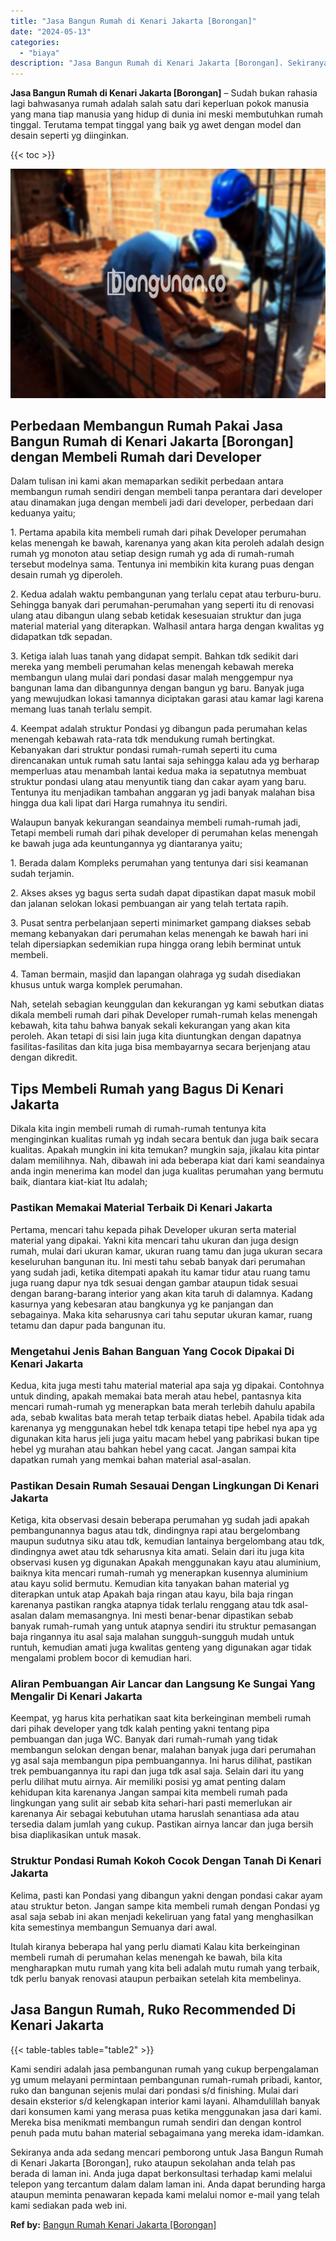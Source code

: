 ```yaml
---
title: "Jasa Bangun Rumah di Kenari Jakarta [Borongan]"
date: "2024-05-13"
categories: 
  - "biaya"
description: "Jasa Bangun Rumah di Kenari Jakarta [Borongan]. Sekiranya anda ada sedang mencari pemborong untuk Jasa Bangun Rumah di Kenari Jakarta [Borongan], ruko atau..."
---
```


**Jasa Bangun Rumah di Kenari Jakarta \[Borongan\]** – Sudah bukan rahasia lagi bahwasanya rumah adalah salah satu dari keperluan pokok manusia yang mana tiap manusia yang hidup di dunia ini meski membutuhkan rumah tinggal. Terutama tempat tinggal yang baik yg awet dengan model dan desain seperti yg diinginkan.

{{< toc >}}

![Jasa Bangun Rumah di Kenari Jakarta [Borongan]](/images/borong-bangunan-39.png)

## Perbedaan Membangun Rumah Pakai Jasa Bangun Rumah di Kenari Jakarta \[Borongan\] dengan Membeli Rumah dari Developer

Dalam tulisan ini kami akan memaparkan sedikit perbedaan antara membangun rumah sendiri dengan membeli tanpa perantara dari developer atau dinamakan juga dengan membeli jadi dari developer, perbedaan dari keduanya yaitu;

1\. Pertama apabila kita membeli rumah dari pihak Developer perumahan kelas menengah ke bawah, karenanya yang akan kita peroleh adalah design rumah yg monoton atau setiap design rumah yg ada di rumah-rumah tersebut modelnya sama. Tentunya ini membikin kita kurang puas dengan desain rumah yg diperoleh.

2\. Kedua adalah waktu pembangunan yang terlalu cepat atau terburu-buru. Sehingga banyak dari perumahan-perumahan yang seperti itu di renovasi ulang atau dibangun ulang sebab ketidak kesesuaian struktur dan juga material material yang diterapkan. Walhasil antara harga dengan kwalitas yg didapatkan tdk sepadan.

3\. Ketiga ialah luas tanah yang didapat sempit. Bahkan tdk sedikit dari mereka yang membeli perumahan kelas menengah kebawah mereka membangun ulang mulai dari pondasi dasar malah menggempur nya bangunan lama dan dibangunnya dengan bangun yg baru. Banyak juga yang mewujudkan lokasi tamannya diciptakan garasi atau kamar lagi karena memang luas tanah terlalu sempit.

4\. Keempat adalah struktur Pondasi yg dibangun pada perumahan kelas menengah kebawah rata-rata tdk mendukung rumah bertingkat. Kebanyakan dari struktur pondasi rumah-rumah seperti itu cuma direncanakan untuk rumah satu lantai saja sehingga kalau ada yg berharap memperluas atau menambah lantai kedua maka ia sepatutnya membuat struktur pondasi ulang atau menyuntik tiang dan cakar ayam yang baru. Tentunya itu menjadikan tambahan anggaran yg jadi banyak malahan bisa hingga dua kali lipat dari Harga rumahnya itu sendiri.

Walaupun banyak kekurangan seandainya membeli rumah-rumah jadi, Tetapi membeli rumah dari pihak developer di perumahan kelas menengah ke bawah juga ada keuntungannya yg diantaranya yaitu;

1\. Berada dalam Kompleks perumahan yang tentunya dari sisi keamanan sudah terjamin.

2\. Akses akses yg bagus serta sudah dapat dipastikan dapat masuk mobil dan jalanan selokan lokasi pembuangan air yang telah tertata rapih.

3\. Pusat sentra perbelanjaan seperti minimarket gampang diakses sebab memang kebanyakan dari perumahan kelas menengah ke bawah hari ini telah dipersiapkan sedemikian rupa hingga orang lebih berminat untuk membeli.

4\. Taman bermain, masjid dan lapangan olahraga yg sudah disediakan khusus untuk warga komplek perumahan.

Nah, setelah sebagian keunggulan dan kekurangan yg kami sebutkan diatas dikala membeli rumah dari pihak Developer rumah-rumah kelas menengah kebawah, kita tahu bahwa banyak sekali kekurangan yang akan kita peroleh. Akan tetapi di sisi lain juga kita diuntungkan dengan dapatnya fasilitas-fasilitas dan kita juga bisa membayarnya secara berjenjang atau dengan dikredit.

## Tips Membeli Rumah yang Bagus Di Kenari Jakarta

Dikala kita ingin membeli rumah di rumah-rumah tentunya kita menginginkan kualitas rumah yg indah secara bentuk dan juga baik secara kualitas. Apakah mungkin ini kita temukan? mungkin saja, jikalau kita pintar dalam memilihnya. Nah, dibawah ini ada beberapa kiat dari kami seandainya anda ingin menerima kan model dan juga kualitas perumahan yang bermutu baik, diantara kiat-kiat Itu adalah;

### Pastikan Memakai Material Terbaik Di Kenari Jakarta

Pertama, mencari tahu kepada pihak Developer ukuran serta material material yang dipakai. Yakni kita mencari tahu ukuran dan juga design rumah, mulai dari ukuran kamar, ukuran ruang tamu dan juga ukuran secara keseluruhan bangunan itu. Ini mesti tahu sebab banyak dari perumahan yang sudah jadi, ketika ditempati apakah itu kamar tidur atau ruang tamu juga ruang dapur nya tdk sesuai dengan gambar ataupun tidak sesuai dengan barang-barang interior yang akan kita taruh di dalamnya. Kadang kasurnya yang kebesaran atau bangkunya yg ke panjangan dan sebagainya. Maka kita seharusnya cari tahu seputar ukuran kamar, ruang tetamu dan dapur pada bangunan itu.

### Mengetahui Jenis Bahan Banguan Yang Cocok Dipakai Di Kenari Jakarta

Kedua, kita juga mesti tahu material material apa saja yg dipakai. Contohnya untuk dinding, apakah memakai bata merah atau hebel, pantasnya kita mencari rumah-rumah yg menerapkan bata merah terlebih dahulu apabila ada, sebab kwalitas bata merah tetap terbaik diatas hebel. Apabila tidak ada karenanya yg menggunakan hebel tdk kenapa tetapi tipe hebel nya apa yg digunakan kita harus jeli juga yaitu macam hebel yang pabrikasi bukan tipe hebel yg murahan atau bahkan hebel yang cacat. Jangan sampai kita dapatkan rumah yang memkai bahan material asal-asalan.

### Pastikan Desain Rumah Sesauai Dengan Lingkungan Di Kenari Jakarta

Ketiga, kita observasi desain beberapa perumahan yg sudah jadi apakah pembangunannya bagus atau tdk, dindingnya rapi atau bergelombang maupun sudutnya siku atau tdk, kemudian lantainya bergelombang atau tdk, dindingnya awet atau tdk seharusnya kita amati. Selain dari itu juga kita observasi kusen yg digunakan Apakah menggunakan kayu atau aluminium, baiknya kita mencari rumah-rumah yg menerapkan kusennya aluminium atau kayu solid bermutu. Kemudian kita tanyakan bahan material yg diterapkan untuk atap Apakah baja ringan atau kayu, bila baja ringan karenanya pastikan rangka atapnya tidak terlalu renggang atau tdk asal-asalan dalam memasangnya. Ini mesti benar-benar dipastikan sebab banyak rumah-rumah yang untuk atapnya sendiri itu struktur pemasangan baja ringannya itu asal saja malahan sungguh-sungguh mudah untuk runtuh, kemudian amati juga kwalitas genteng yang digunakan agar tidak mengalami problem bocor di kemudian hari.

### Aliran Pembuangan Air Lancar dan Langsung Ke Sungai Yang Mengalir Di Kenari Jakarta

Keempat, yg harus kita perhatikan saat kita berkeinginan membeli rumah dari pihak developer yang tdk kalah penting yakni tentang pipa pembuangan dan juga WC. Banyak dari rumah-rumah yang tidak membangun selokan dengan benar, malahan banyak juga dari perumahan yg asal saja membangun pipa pembuangannya. Ini harus dilihat, pastikan trek pembuangannya itu rapi dan juga tdk asal saja. Selain dari itu yang perlu dilihat mutu airnya. Air memiliki posisi yg amat penting dalam kehidupan kita karenanya Jangan sampai kita membeli rumah pada lingkungan yang sulit air sebab kita sehari-hari pasti memerlukan air karenanya Air sebagai kebutuhan utama haruslah senantiasa ada atau tersedia dalam jumlah yang cukup. Pastikan airnya lancar dan juga bersih bisa diaplikasikan untuk masak.

### Struktur Pondasi Rumah Kokoh Cocok Dengan Tanah Di Kenari Jakarta

Kelima, pasti kan Pondasi yang dibangun yakni dengan pondasi cakar ayam atau struktur beton. Jangan sampe kita membeli rumah dengan Pondasi yg asal saja sebab ini akan menjadi kekeliruan yang fatal yang menghasilkan kita semestinya membangun Semuanya dari awal.

Itulah kiranya beberapa hal yang perlu diamati Kalau kita berkeinginan membeli rumah di perumahan kelas menengah ke bawah, bila kita mengharapkan mutu rumah yang kita beli adalah mutu rumah yang terbaik, tdk perlu banyak renovasi ataupun perbaikan setelah kita membelinya.

## Jasa Bangun Rumah, Ruko Recommended Di Kenari Jakarta

{{< table-tables table="table2" >}}

Kami sendiri adalah jasa pembangunan rumah yang cukup berpengalaman yg umum melayani permintaan pembangunan rumah-rumah pribadi, kantor, ruko dan bangunan sejenis mulai dari pondasi s/d finishing. Mulai dari desain eksterior s/d kelengkapan interior kami layani. Alhamdulillah banyak dari konsumen kami yang merasa puas ketika menggunakan jasa dari kami. Mereka bisa menikmati membangun rumah sendiri dan dengan kontrol penuh pada mutu bahan material sebagaimana yang mereka idam-idamkan.

Sekiranya anda ada sedang mencari pemborong untuk Jasa Bangun Rumah di Kenari Jakarta \[Borongan\], ruko ataupun sekolahan anda telah pas berada di laman ini. Anda juga dapat berkonsultasi terhadap kami melalui telepon yang tercantum dalam dalam laman ini. Anda dapat berunding harga ataupun meminta penawaran kepada kami melalui nomor e-mail yang telah kami sediakan pada web ini.

**Ref by:** [Bangun Rumah Kenari Jakarta [Borongan]](https://id.wikipedia.org/wiki/Bangun)
